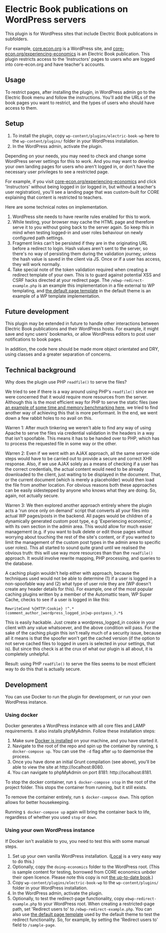 # Electric Book publications on WordPress servers

This plugin is for WordPress sites that include Electric Book publications in subfolders.

For example, [core.econ.org](https://core.econ.org) is a WordPress site, and [core-econ.org/experiencing-economics](https://core-econ.org/experiencing-economics) is an Electric Book publication. This plugin restricts access to the 'Instructors' pages to users who are logged into core-econ.org and have teacher's accounts.

## Usage

To restrict pages, after installing the plugin, in WordPress admin go to the Electric Book menu and follow the instructions. You'll add the URLs of the book pages you want to restrict, and the types of users who should have access to them.

## Setup

1. To install the plugin, copy `wp-content/plugins/electric-book-wp` here to the `wp-content/plugins/` folder in your WordPress installation.
2. In the WordPress admin, activate the plugin.

Depending on your needs, you may need to check and change some WordPress server settings for this to work. And you may want to develop your own landing pages for users who aren't logged in, or don't have the necessary user privileges to see a restricted page.

For example, if you visit [core-econ.org/experiencing-economics](https://www.core-econ.org/experiencing-economics/) and click 'Instructors' without being logged in (or logged in, but without a teacher's user registration), you'll see a landing page that was custom-built for CORE explaining that content is restricted to teachers.

Here are some technical notes on implementation.

1. WordPress site needs to have rewrite rules enabled for this to work.
2. While testing, your browser may cache the HTML page and therefore serve it to you without going back to the server again. So keep this in mind when testing logged-in and user roles behaviour on newly configured path settings.
3. Fragment links can't be persisted if they are in the originating URL before a redirect to login. Hash values aren't sent to the server, so there's no way of persisting them during the validation journey, unless the hash value is saved in the client via JS. Once or if a user has access, they will work normally.
4. Take special note of the token validation required when creating a redirect template of your own. This is to guard against potential XSS and CSRF hacks directed at your redirect page. The `/ebwp-redirect-example.php` is an example this implementation in a file external to WP templating, and [the default page template](https://github.com/electricbookworks/electric-book-wp/blob/master/wp-content/themes/serve-restricted-html/page.php) in the default theme is an example of a WP template implementation.

## Future development

This plugin may be extended in future to handle other interactions between Electric Book publications and their WordPress hosts. For example, it might save and sync users' bookmarks, or allow WordPress editors to post user notifications to book pages.

In addition, the code here should be made more object orientated and DRY, using classes and a greater separation of concerns.

## Technical background

Why does the plugin use PHP `readfile()` to serve the files?

We tried to see if there is a way around using PHP's `readfile()` since we were concerned that it would require more resources from the server. Although this is the most efficient way for PHP to serve the static files (see [an example of some time and memory benchmarking here](https://www.raditha.com/wiki/Readfile_vs_include/), we tried to find another way of achieving this that is more performant. In the end, we went down a few rabbit holes to no avail on this.

Warren 1: After much tinkering we weren't able to find any way of using Apache to serve the files via credential validation in the headers in a way that isn't spoofable. This means it has to be handed over to PHP, which has to process the requested file in some way or the other.

Warren 2: Even if we went with an AJAX approach, all the same server-side steps would have to be carried out to provide a secure and correct XHR response. Also, if we use AJAX solely as a means of checking if a user has the correct credentials, the actual content would need to be already downloaded to the client, just waiting to be displayed in the document. That, or the current document (which is merely a placeholder) would then load the file from another location. For obvious reasons both these approaches can be easily sidestepped by anyone who knows what they are doing. So, again, not actually secure.

Warren 3: We then explored another approach entirely where the plugin acts a 'run once only on demand' script that converts all your files into actual WP pages/posts in the backend. All pages would be children of a dynamically generated custom post type, e.g 'Experiencing economics', with its own section in the admin area. This would allow for much easier management (e.g. if you want to bulk delete or edit those pages without worrying about touching the rest of the site's content, or if you wanted to limit the management of the custom post types in the admin area to specific user roles). This all started to sound quite grand until we realised the obvious truth: this will use way more resources than than the `readfile()` approach. It would involve rewrite mapping, PHP processing, and queries to the database.

A caching plugin wouldn't help either with approach, because the techniques used would not be able to determine (1) if a user is logged in a non-spoofable way and (2) what type of user role they are (WP doesn't create any header details for this). For example, one of the most popular caching plugins written by a member of the Automattic team, WP Super Cache, checks to see if a user is logged in like this:

```
RewriteCond %{HTTP:Cookie} !^.*(comment_author_|wordpress_logged_in|wp-postpass_).*$
```

This is easily hackable. Just create a wordpress_logged_in cookie in your client with any value whatsoever, and the above condition will pass. For the sake of the caching plugin this isn't really much of a security issue, because all it means is that the spoofer won't get the cached version (if the option to not serve cached files to logged in users is selected in your settings, that is). But since this check is at the crux of what our plugin is all about, it is completely unhelpful.

Result: using PHP `readfile()` to serve the files seems to be most efficient way to do this that is actually secure.

## Development

You can use Docker to run the plugin for development, or run your own WordPress instance.

### Using docker

Docker generates a WordPress instance with all core files and LAMP requirements. It also installs phpMyAdmin. Follow these installation steps:

1. Make sure [Docker is installed](https://www.docker.com) on your machine, and you have started it.
2. Navigate to the root of the repo and spin up the container by running, `$ docker-compose up`. You can use the `-d` flag after `up` to daemonise the process.
3. Once you have done an initial Grunt compilation (see above), you'll be able to view the site at http://localhost:8080.
4. You can navigate to phpMyAdmin on port 8181: http://localhost:8181.

To stop the docker container, run `$ docker-compose stop` in the root of the project folder. This stops the container from running, but it still exists.

To remove the container entirely, run `$ docker-compose down`. This option allows for better housekeeping.

Running `$ docker-compose up` again will bring the container back to life, regardless of whether you used `stop` or `down`.

### Using your own WordPress instance

If Docker isn't available to you, you need to test this with some manual steps.

1. Set up your own vanilla WordPress installation. ([Local](https://localwp.com/) is a very easy way to do this.)
2. Optionally, copy the `doing-economics` folder to the WordPress root. (This is sample content for testing, borrowed from CORE economics unbder their open licence. Please note this copy is not [the up-to-date book](https://localwp.com/).)
3. Copy `wp-content/plugins/electric-book-wp` to the `wp-content/plugins/` folder in your WordPress installation.
4. In the WordPress admin, activate the plugin.
5. Optionally, to test the redirect-page functionality, copy `ebwp-redirect-example.php` to your WordPress root. When creating a restricted-page path, set 'Redirect users to' to `/ebwp-redirect-example.php`. You can also use [the default page template](https://github.com/electricbookworks/electric-book-wp/blob/master/wp-content/themes/serve-restricted-html/page.php) used by the default theme to test the redirect functionality. So, for example, by setting the 'Redirect users to' field to `/sample-page`.
